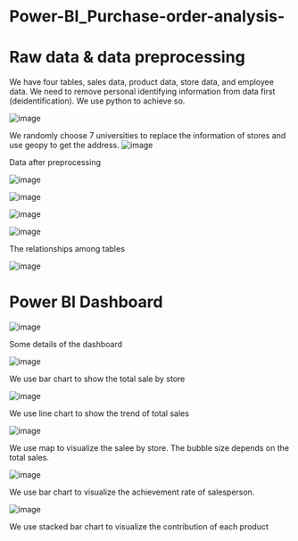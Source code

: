 # Power-BI_Purchase-order-analysis-

# Raw data & data preprocessing
We have four tables, sales data, product data, store data, and employee data. We need to remove personal identifying information from data first (deidentification). We use python to achieve so. 

![image](https://user-images.githubusercontent.com/58899897/196028907-2ebc7335-3308-40d6-bacb-79c144d70630.png)

We randomly choose 7 universities to replace the information of stores and use geopy to get the address.
![image](https://user-images.githubusercontent.com/58899897/196031356-6eafacbc-1b20-43d0-be79-89c1d1443e3f.png)



Data after preprocessing

![image](https://user-images.githubusercontent.com/58899897/196029658-5e6038c2-5aae-4f76-adeb-0bffc90ea0a9.png)

![image](https://user-images.githubusercontent.com/58899897/196029663-1588e408-7d7d-4099-bd8a-781e14f6caae.png)

![image](https://user-images.githubusercontent.com/58899897/196029688-de3a9e7e-55c1-4966-9bb4-ed87ad70847e.png)

![image](https://user-images.githubusercontent.com/58899897/196031371-47584f0f-9ed8-4e03-b9f7-4a126228402e.png)

The relationships among tables

![image](https://user-images.githubusercontent.com/58899897/196030061-e20723db-2b69-437e-9d22-db1f2b170315.png)


# Power BI Dashboard

![image](https://user-images.githubusercontent.com/58899897/196031723-fcdb2132-284d-4728-9d51-46dc2842643e.png)

Some details of the dashboard

![image](https://user-images.githubusercontent.com/58899897/196031759-77c2d049-b4cd-419c-89f7-cec8be184e28.png)

We use bar chart to show the total sale by store

![image](https://user-images.githubusercontent.com/58899897/196031793-1297dc8c-b7d1-4132-9d75-b1657ff24f15.png)

We use line chart to show the trend of total sales

![image](https://user-images.githubusercontent.com/58899897/196031812-76348e1c-2893-483b-8840-d4d19768ea45.png)

We use map to visualize the salee by store. The bubble size depends on the total sales.

![image](https://user-images.githubusercontent.com/58899897/196031852-f6a8bea5-4522-4c40-ab16-b38d73cd901f.png)

We use bar chart to visualize the achievement rate of salesperson.

![image](https://user-images.githubusercontent.com/58899897/196031899-f2bd0ab9-b8e4-42f7-bd2c-586ee9aa02ee.png)

We use stacked bar chart to visualize the contribution of each product
